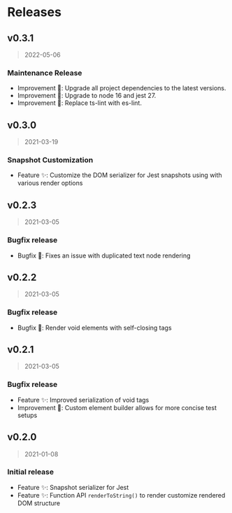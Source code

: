 <!--
 ---------------------------------------------------------------------------------------------
   Copyright (c) Quatico Solutions AG. All rights reserved.
   Licensed under the MIT License. See LICENSE in the project root for license information.
 ---------------------------------------------------------------------------------------------
-->

# Releases

## v0.3.1

> 2022-05-06

### Maintenance Release

- Improvement :gift_heart:: Upgrade all project dependencies to the latest versions.
- Improvement :gift_heart:: Upgrade to node 16 and jest 27.
- Improvement :gift_heart:: Replace ts-lint with es-lint.

## v0.3.0

> 2021-03-19

### Snapshot Customization

- Feature :sparkles:: Customize the DOM serializer for Jest snapshots using with various render options

## v0.2.3

> 2021-03-05

### Bugfix release

- Bugfix :pill:: Fixes an issue with duplicated text node rendering

## v0.2.2

> 2021-03-05

### Bugfix release

- Bugfix :pill:: Render void elements with self-closing tags

## v0.2.1

> 2021-03-05

### Bugfix release

- Feature :sparkles:: Improved serialization of void tags
- Improvement :gift_heart:: Custom element builder allows for more concise test setups

## v0.2.0

> 2021-01-08

### Initial release

- Feature :sparkles:: Snapshot serializer for Jest
- Feature :sparkles:: Function API `renderToString()` to render customize rendered DOM structure
